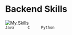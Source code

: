 <!-- #  Web development Skills
[![My Skills](https://skillicons.dev/icons?i=html,css,js,ts)](https://skillicons.dev)\
`HTML    CSS    JS     TS` -->

#  Backend Skills
[![My Skills](https://skillicons.dev/icons?i=java,c,python)](https://skillicons.dev)\
`Java      C     Python`
<!-- #  Database skills
[![My Skills](https://skillicons.dev/icons?i=mysql,postgres,nosql)](https://skillicons.dev)\
`MySQL PostGreSQL` -->

<!-- #  Web development Skills
[![My Skills](https://skillicons.dev/icons?i=html,css,js,ts,vue,nodejs)](https://skillicons.dev)\
`HTML    CSS    JS     TS     VUE    NODE`

#  Backend Skills
[![My Skills](https://skillicons.dev/icons?i=java,c,python,cpp,php,lol,laravel)](https://skillicons.dev)\
`Java     C    Python  C++    PHP         Laravel`
#  Database skills
[![My Skills](https://skillicons.dev/icons?i=mysql,postgres)](https://skillicons.dev)\
`MySQL PostGreSQL    Python  C++    PHP` -->
